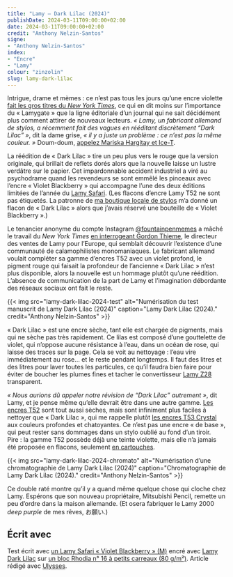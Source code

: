 ```yaml
---
title: "Lamy — Dark Lilac (2024)"
publishDate: 2024-03-11T09:00:00+02:00
date: 2024-03-11T09:00:00+02:00
credit: "Anthony Nelzin-Santos"
signe:
- "Anthony Nelzin-Santos"
index:
- "Encre"
- "Lamy"
colour: "zinzolin"
slug: lamy-dark-lilac
---
```


Intrigue, drame et mèmes : ce n’est pas tous les jours qu’une encre violette [fait les gros titres du *New York Times*][1], ce qui en dit moins sur l’importance du « Lamygate » que la ligne éditoriale d’un journal qui ne sait décidément plus comment attirer de nouveaux lecteurs. *« Lamy, un fabricant allemand de stylos, a récemment fait des vagues en rééditant discrètement “Dark Lilac” »*, dit la dame grise, *« il y a juste un problème : ce n’est pas la même couleur. »* Doum-doum, [appelez Mariska Hargitay et Ice-T][2].

La réédition de « Dark Lilac » tire un peu plus vers le rouge que la version originale, qui brillait de reflets dorés alors que la nouvelle laisse un lustre verdâtre sur le papier. Cet impardonnable accident industriel a viré au psychodrame quand les revendeurs se sont emmêlé les pinceaux avec l’encre « Violet Blackberry » qui accompagne l’une des deux éditions limitées de l’année du [Lamy Safari][3]. (Les flacons d’encre Lamy T52 ne sont pas étiquetés. La patronne de [ma boutique locale de stylos][4] m’a donné un flacon de « Dark Lilac » alors que j’avais réservé une bouteille de « Violet Blackberry ».)

Le tenancier anonyme du compte Instagram [@fountainpenmemes][5] a mâché le travail du *New York Times* [en interrogeant Gordon Thieme][6], le directeur des ventes de Lamy pour l’Europe, qui semblait découvrir l’existence d’une communauté de calamophilistes monomaniaques. Le fabricant allemand voulait compléter sa gamme d’encres T52 avec un violet profond, le pigment rouge qui faisait la profondeur de l’ancienne « Dark Lilac » n’est plus disponible, alors la nouvelle est un hommage plutôt qu’une réédition. L’absence de communication de la part de Lamy et l’imagination débordante des réseaux sociaux ont fait le reste.

{{< img src="lamy-dark-lilac-2024-test" alt="Numérisation du test manuscrit de Lamy Dark Lilac (2024)" caption="Lamy Dark Lilac (2024)." credit="Anthony Nelzin-Santos" >}}

« Dark Lilac » est une encre sèche, tant elle est chargée de pigments, mais qui ne sèche pas très rapidement. Ce lilas est composé d’une gouttelette de violet, qui n’oppose aucune résistance à l’eau, dans un océan de rose, qui laisse des traces sur la page. Cela se voit au nettoyage : l’eau vire immédiatement au rose… et le reste pendant longtemps. Il faut des litres et des litres pour laver toutes les particules, ce qu’il faudra bien faire pour éviter de boucher les plumes fines et tacher le convertisseur [Lamy Z28][7] transparent.

*« Nous aurions dû appeler notre révision de “Dark Lilac” autrement »*, dit Lamy, et je pense même qu’elle devrait être dans une autre gamme. [Les encres T52][8] sont tout aussi sèches, mais sont infiniment plus faciles à nettoyer que « Dark Lilac », qui me rappelle plutôt [les encres T53 Crystal][9] aux couleurs profondes et chatoyantes. Ce n’est pas une encre « de base », qui peut rester sans dommages dans un stylo oublié au fond d’un tiroir. Pire : la gamme T52 possède déjà une teinte violette, mais elle n’a jamais été proposée en flacons, seulement [en cartouches][10].

{{< img src="lamy-dark-lilac-2024-chromato" alt="Numérisation d’une chromatographie de Lamy Dark Lilac (2024)" caption="Chromatographie de Lamy Dark Lilac (2024)." credit="Anthony Nelzin-Santos" >}}

Ce double raté montre qu’il y a quand même quelque chose qui cloche chez Lamy. Espérons que son nouveau propriétaire, Mitsubishi Pencil, remette un peu d’ordre dans la maison allemande. (Et osera fabriquer le Lamy 2000 *deep purple* de mes rêves, お願い.)

## Écrit avec

Test écrit avec [un Lamy Safari « Violet Blackberry » (M)][11] encré avec [Lamy Dark Lilac][12] sur [un bloc Rhodia n° 16 à petits carreaux (80 g/m²)][13]. Article rédigé avec [Ulysses][14].

[1]:	https://www.nytimes.com/2024/03/01/style/lamy-dark-lilac-ink.html?unlocked_article_code=1.bk0.e0Pc.LmsRbMxALyqw&smid=url-share "Lamy’s Reintroduction of Dark Lilac Ink Sparks Controversy - The New York Times"
[2]:	https://fr.wikipedia.org/wiki/New_York,_unit%C3%A9_sp%C3%A9ciale "New York, unité spéciale — Wikipédia"
[3]:	https://www.lamy.com/en/lamy-safari/ "LAMY safari - Product Information and Writing Systems"
[4]:	https://perreyon1884.com/ "Perreyon 1884: Votre spécialiste du stylo haut de gamme à Lyon"
[5]:	https://www.instagram.com/fountainpenmemes/ "𝕱𝖔𝖚𝖓𝖙𝖆𝖎𝖓 𝕻𝖊𝖓 𝕸𝖊𝖒𝖊𝖘 (@fountainpenmemes) • Photos et vidéos Instagram"
[6]:	https://www.instagram.com/p/C3-u1HoRFh0/?img_index=1 "Here it is, the latest (possibly final?) installment on this subject! Please read through for Lamy's point of view and some musings from… | Instagram"
[7]:	https://www.lamy.com/en/inks-refills-co/z28/ "Z28"
[8]:	https://www.lamy.com/en/t52/ "T52"
[9]:	https://www.lamy.com/en/inks-refills-co/t53/ "T53"
[10]:	https://amzn.to/3Pf1iH4 "Boite 5 cartouches LAMY T10 encre violet : Amazon.fr: Fournitures de bureau"
[11]:	https://amzn.to/3Iw8udS "Lamy safari 0D8 Stylo-plume moderne en plastique robuste violet/framboise avec poignée ergonomique et plume en acier largeur de point M, avec cartouche d'encre T 10 bleue : Amazon.fr: Fournitures de bureau"
[12]:	https://appelboom.com/product/lamy-t52-dark-lilac-ink-50ml-ink-bottle/ "Lamy T52 Dark Lilac Ink - 50ml Ink Bottle - Ink Bottle - Inkt / Ink"
[13]:	https://amzn.to/2CC0ZDe
[14]:	https://ulysses.app/ "Ulysses"
